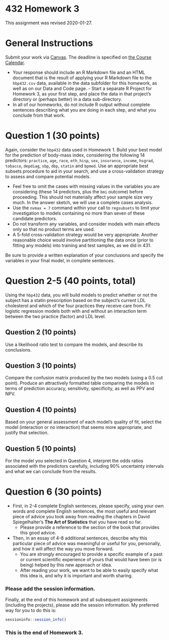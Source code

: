 432 Homework 3
================

This assignment was revised 2020-01-27.

# General Instructions

Submit your work via [Canvas](https://canvas.case.edu/). The deadline is
specified on [the Course
Calendar](https://github.com/THOMASELOVE/2020-432/blob/master/calendar.md).

  - Your response should include an R Markdown file and an HTML document
    that is the result of applying your R Markdown file to the
    `hbp432.csv` data, available in the data subfolder for this
    homework, as well as on our Data and Code page. - Start a separate R
    Project for Homework 3, as your first step, and place the data in
    that project’s directory or (perhaps better) in a data
    sub-directory.
  - In all of our homeworks, do not include R output without complete
    sentences describing what you are doing in each step, and what you
    conclude from that work.

# Question 1 (30 points)

Again, consider the `hbp432` data used in Homework 1. Build your best
model for the prediction of body-mass index, considering the following
14 predictors: `practice`, `age`, `race`, `eth_hisp`, `sex`,
`insurance`, `income`, `hsgrad`, `tobacco`, `depdiag`, `sbp`, `dbp`,
`statin` and `bpmed`. Use an appropriate best subsets procedure to aid
in your search, and use a cross-validation strategy to assess and
compare potential models.

  - Feel free to omit the cases with missing values in the variables you
    are considering (these 14 predictors, plus the `bmi` outcome) before
    proceeding. This should not materially affect your sample size very
    much. In the answer sketch, we will use a complete cases analysis.
  - Use the `nvmax = 7` command within your call to `regsubsets` to
    limit your investigation to models containing no more than seven of
    these candidate predictors.
  - Do not transform any variables, and consider models with main
    effects only so that no product terms are used.
  - A 5-fold cross-validation strategy would be very appropriate.
    Another reasonable choice would involve partitioning the data once
    (prior to fitting any models) into training and test samples, as we
    did in 431.

Be sure to provide a written explanation of your conclusions and specify
the variables in your final model, in complete sentences.

# Question 2-5 (40 points, total)

Using the `hbp432` data, you will build models to predict whether or not
the subject has a statin prescription based on the subject’s current LDL
cholesterol and which of the four practices they receive care from. Fit
logistic regression models both with and without an interaction term
between the two practice (factor) and LDL level.

## Question 2 (10 points)

Use a likelihood ratio test to compare the models, and describe its
conclusions.

## Question 3 (10 points)

Compare the confusion matrix produced by the two models (using a 0.5 cut
point). Produce an attractively formatted table comparing the models in
terms of prediction accuracy, sensitivity, specificity, as well as PPV
and NPV.

## Question 4 (10 points)

Based on your general assessment of each model’s quality of fit, select
the model (interaction or no interaction) that seems more appropriate,
and justify that selection.

## Question 5 (10 points)

For the model you selected in Question 4, interpret the odds ratios
associated with the predictors carefully, including 90% uncertainty
intervals and what we can conclude from the results.

# Question 6 (30 points)

  - First, in 2-4 complete English sentences, please specify, using your
    own words and complete English sentences, the most useful and
    relevant piece of advice you took away from reading the chapters in
    David Spiegelhalter’s **The Art of Statistics** that you have read
    so far.
      - Please provide a reference to the section of the book that
        provides this good advice.
  - Then, in an essay of 4-8 additional sentences, describe why this
    particular piece of advice was meaningful or useful for you,
    personally, and how it will affect the way you move forward.
      - You are strongly encouraged to provide a specific example of a
        past or current scientific experience of yours that would have
        been (or is being) helped by this new approach or idea.
      - After reading your work, we want to be able to easily specify
        what this idea is, and why it is important and worth sharing.

### Please add the session information.

Finally, at the end of this homework and all subsequent assignments
(including the projects), please add the session information. My
preferred way for you to do this is:

``` r
sessioninfo::session_info()
```

### This is the end of Homework 3.
